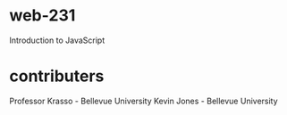 # web-231

Introduction to JavaScript

# contributers

Professor Krasso - Bellevue University
Kevin Jones - Bellevue University
